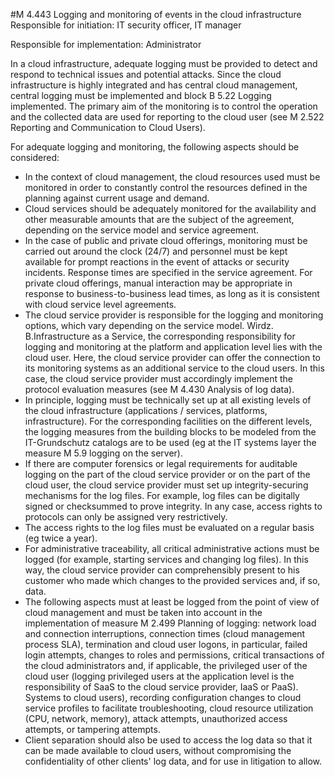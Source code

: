 #M 4.443 Logging and monitoring of events in the cloud infrastructure
Responsible for initiation: IT security officer, IT manager

Responsible for implementation: Administrator

In a cloud infrastructure, adequate logging must be provided to detect and respond to technical issues and potential attacks. Since the cloud infrastructure is highly integrated and has central cloud management, central logging must be implemented and block B 5.22 Logging implemented. The primary aim of the monitoring is to control the operation and the collected data are used for reporting to the cloud user (see M 2.522 Reporting and Communication to Cloud Users).

For adequate logging and monitoring, the following aspects should be considered:

* In the context of cloud management, the cloud resources used must be monitored in order to constantly control the resources defined in the planning against current usage and demand.
* Cloud services should be adequately monitored for the availability and other measurable amounts that are the subject of the agreement, depending on the service model and service agreement.
* In the case of public and private cloud offerings, monitoring must be carried out around the clock (24/7) and personnel must be kept available for prompt reactions in the event of attacks or security incidents. Response times are specified in the service agreement. For private cloud offerings, manual interaction may be appropriate in response to business-to-business lead times, as long as it is consistent with cloud service level agreements.
* The cloud service provider is responsible for the logging and monitoring options, which vary depending on the service model. Wirdz. B.Infrastructure as a Service, the corresponding responsibility for logging and monitoring at the platform and application level lies with the cloud user. Here, the cloud service provider can offer the connection to its monitoring systems as an additional service to the cloud users. In this case, the cloud service provider must accordingly implement the protocol evaluation measures (see M 4.430 Analysis of log data).
* In principle, logging must be technically set up at all existing levels of the cloud infrastructure (applications / services, platforms, infrastructure). For the corresponding facilities on the different levels, the logging measures from the building blocks to be modeled from the IT-Grundschutz catalogs are to be used (eg at the IT systems layer the measure M 5.9 logging on the server).
* If there are computer forensics or legal requirements for auditable logging on the part of the cloud service provider or on the part of the cloud user, the cloud service provider must set up integrity-securing mechanisms for the log files. For example, log files can be digitally signed or checksummed to prove integrity. In any case, access rights to protocols can only be assigned very restrictively.
* The access rights to the log files must be evaluated on a regular basis (eg twice a year).
* For administrative traceability, all critical administrative actions must be logged (for example, starting services and changing log files). In this way, the cloud service provider can comprehensibly present to his customer who made which changes to the provided services and, if so, data.
* The following aspects must at least be logged from the point of view of cloud management and must be taken into account in the implementation of measure M 2.499 Planning of logging: network load and connection interruptions, connection times (cloud management process SLA), termination and cloud user logons, in particular, failed login attempts, changes to roles and permissions, critical transactions of the cloud administrators and, if applicable, the privileged user of the cloud user (logging privileged users at the application level is the responsibility of SaaS to the cloud service provider, IaaS or PaaS). Systems to cloud users), recording configuration changes to cloud service profiles to facilitate troubleshooting, cloud resource utilization (CPU, network, memory), attack attempts, unauthorized access attempts, or tampering attempts.
* Client separation should also be used to access the log data so that it can be made available to cloud users, without compromising the confidentiality of other clients' log data, and for use in litigation to allow.




